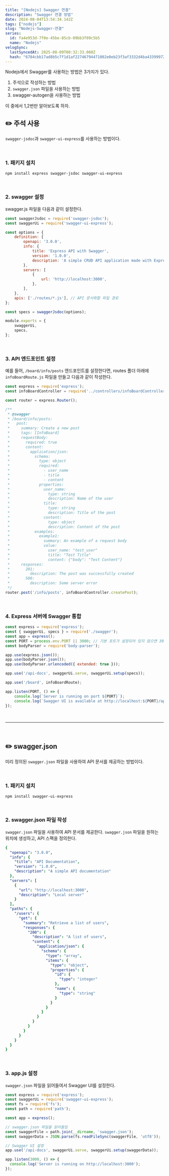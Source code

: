 ```yaml
---
title: "[Nodejs] Swagger 연결"
description: "Swagger 연결 방법"
date: 2024-08-04T13:54:34.142Z
tags: ["nodejs"]
slug: "Nodejs-Swagger-연결"
series:
  id: fa4e953d-7f0e-45be-85cb-09bb3f09c5b5
  name: "Nodejs"
velogSync:
  lastSyncedAt: 2025-08-09T00:32:33.060Z
  hash: "6784cbb17ad8b5c7f1d1af22746794471002e0eb23f3af3332d4ba4339997257"
---
```


Nodejs에서 Swagger를 사용하는 방법은 3가지가 있다.

1. 주석으로 작성하는 방법
2. ```swagger.json``` 파일을 사용하는 방법
3. swagger-autogen을 사용하는 방법

이 중에서 1,2번만 알아보도록 하자.

## ✏️ 주석 사용
```swagger-jsdoc```과 ```swagger-ui-express```를 사용하는 방법이다.

<br>

### 1. 패키지 설치
```
npm install express swagger-jsdoc swagger-ui-express
```

<br>

### 2. swagger 설정
swagger.js 파일을 다음과 같이 설정한다.
```javascript
const swaggerJsdoc = require('swagger-jsdoc');
const swaggerUi = require('swagger-ui-express');

const options = {
    definition: {
        openapi: '3.0.0',
        info: {
            title: 'Express API with Swagger',
            version: '1.0.0',
            description: 'A simple CRUD API application made with Express and documented with Swagger',
        },
        servers: [
            {
                url: 'http://localhost:3000',
            },
        ],
    },
    apis: ['./routes/*.js'], // API 문서화할 파일 경로
};

const specs = swaggerJsdoc(options);

module.exports = {
    swaggerUi,
    specs,
};
```

<br>

### 3. API 엔드포인트 설정
예를 들어, ```/board/info/posts``` 엔드포인트를 설정한다면, routes 폴더 아래에 ```infoBoardRoute.js``` 파일을 만들고 다음과 같이 작성한다.
```javascript
const express = require('express');
const infoBoardController = require('../controllers/infoBoardController');

const router = express.Router();

/**
 * @swagger
 * /board/info/posts:
 *   post:
 *     summary: Create a new post
 *     tags: [InfoBoard]
 *     requestBody:
 *       required: true
 *       content:
 *         application/json:
 *           schema:
 *             type: object
 *             required:
 *               - user_name
 *               - title
 *               - content
 *             properties:
 *               user_name:
 *                 type: string
 *                 description: Name of the user
 *               title:
 *                 type: string
 *                 description: Title of the post
 *               content:
 *                 type: object
 *                 description: Content of the post
 *           examples:
 *             example1:
 *               summary: An example of a request body
 *               value:
 *                 user_name: "test_user"
 *                 title: "Test Title"
 *                 content: {"body": "Test Content"}
 *     responses:
 *       201:
 *         description: The post was successfully created
 *       500:
 *         description: Some server error
 */
router.post('/info/posts', infoBoardController.createPost);
```

<br>

### 4. Express 서버에 Swagger 통합
```javascript
const express = require('express');
const { swaggerUi, specs } = require('./swagger');
const app = express();
const PORT = process.env.PORT || 3000; // 기본 포트가 설정되어 있지 않으면 3000번 포트로 설정
const bodyParser = require('body-parser');

app.use(express.json());
app.use(bodyParser.json());
app.use(bodyParser.urlencoded({ extended: true }));

app.use('/api-docs', swaggerUi.serve, swaggerUi.setup(specs));

app.use('/board', infoBoardRoute);

app.listen(PORT, () => {
    console.log(`Server is running on port ${PORT}`);
    console.log(`Swagger UI is available at http://localhost:${PORT}/api-docs`);
});
```

<br>

---

<br>

## ✏️ swagger.json
미리 정의된 ```swagger.json``` 파일을 사용하여 API 문서를 제공하는 방법이다.

<br>

### 1. 패키지 설치
```shell
npm install swagger-ui-express
```

<br>

### 2. swagger.json 파일 작성
```swagger.json``` 파일을 사용하여 API 문서를 제공한다.
```swagger.json``` 파일을 원하는 위치에 생성하고, API 스펙을 정의한다.

```yml
{
  "openapi": "3.0.0",
  "info": {
    "title": "API Documentation",
    "version": "1.0.0",
    "description": "A simple API documentation"
  },
  "servers": [
    {
      "url": "http://localhost:3000",
      "description": "Local server"
    }
  ],
  "paths": {
    "/users": {
      "get": {
        "summary": "Retrieve a list of users",
        "responses": {
          "200": {
            "description": "A list of users",
            "content": {
              "application/json": {
                "schema": {
                  "type": "array",
                  "items": {
                    "type": "object",
                    "properties": {
                      "id": {
                        "type": "integer"
                      },
                      "name": {
                        "type": "string"
                      }
                    }
                  }
                }
              }
            }
          }
        }
      }
    }
  }
}
```

<br>

### 3. app.js 설정
```swagger.json``` 파일을 읽어들여서 Swagger UI를 설정한다.

```javascript
const express = require('express');
const swaggerUi = require('swagger-ui-express');
const fs = require('fs');
const path = require('path');

const app = express();

// swagger.json 파일을 읽어들임
const swaggerFile = path.join(__dirname, 'swagger.json');
const swaggerData = JSON.parse(fs.readFileSync(swaggerFile, 'utf8'));

// Swagger UI 설정
app.use('/api-docs', swaggerUi.serve, swaggerUi.setup(swaggerData));

app.listen(3000, () => {
  console.log('Server is running on http://localhost:3000');
});

```





